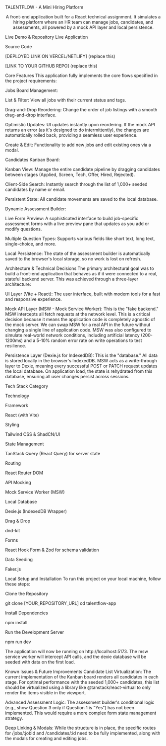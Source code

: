 TALENTFLOW - A Mini Hiring Platform
<div align="center">

A front-end application built for a React technical assignment. It simulates a hiring platform where an HR team can manage jobs, candidates, and assessments, all powered by a mock API layer and local persistence.

</div>

<div align="center">

</div>

Live Demo & Repository
Live Application

Source Code

[DEPLOYED LINK ON VERCEL/NETLIFY] (replace this)

[LINK TO YOUR GITHUB REPO] (replace this)

Core Features
This application fully implements the core flows specified in the project requirements:

Jobs Board Management:

List & Filter: View all jobs with their current status and tags.

Drag-and-Drop Reordering: Change the order of job listings with a smooth drag-and-drop interface.

Optimistic Updates: UI updates instantly upon reordering. If the mock API returns an error (as it's designed to do intermittently), the changes are automatically rolled back, providing a seamless user experience.

Create & Edit: Functionality to add new jobs and edit existing ones via a modal.

Candidates Kanban Board:

Kanban View: Manage the entire candidate pipeline by dragging candidates between stages (Applied, Screen, Tech, Offer, Hired, Rejected).

Client-Side Search: Instantly search through the list of 1,000+ seeded candidates by name or email.

Persistent State: All candidate movements are saved to the local database.

Dynamic Assessment Builder:

Live Form Preview: A sophisticated interface to build job-specific assessment forms with a live preview pane that updates as you add or modify questions.

Multiple Question Types: Supports various fields like short text, long text, single-choice, and more.

Local Persistence: The state of the assessment builder is automatically saved to the browser's local storage, so no work is lost on refresh.

Architecture & Technical Decisions
The primary architectural goal was to build a front-end application that behaves as if it were connected to a real, stateful backend server. This was achieved through a three-layer architecture:

UI Layer (Vite + React): The user interface, built with modern tools for a fast and responsive experience.

Mock API Layer (MSW - Mock Service Worker): This is the "fake backend." MSW intercepts all fetch requests at the network level. This is a critical decision because it means the application code is completely agnostic of the mock server. We can swap MSW for a real API in the future without changing a single line of application code. MSW was also configured to simulate real-world network conditions, including artificial latency (200-1200ms) and a 5-10% random error rate on write operations to test resilience.

Persistence Layer (Dexie.js for IndexedDB): This is the "database." All data is stored locally in the browser's IndexedDB. MSW acts as a write-through layer to Dexie, meaning every successful POST or PATCH request updates the local database. On application load, the state is rehydrated from this database, ensuring all user changes persist across sessions.

Tech Stack
Category

Technology

Framework

React (with Vite)

Styling

Tailwind CSS & ShadCN/UI

State Management

TanStack Query (React Query) for server state

Routing

React Router DOM

API Mocking

Mock Service Worker (MSW)

Local Database

Dexie.js (IndexedDB Wrapper)

Drag & Drop

dnd-kit

Forms

React Hook Form & Zod for schema validation

Data Seeding

Faker.js

Local Setup and Installation
To run this project on your local machine, follow these steps:

Clone the Repository

git clone [YOUR_REPOSITORY_URL]
cd talentflow-app

Install Dependencies

npm install

Run the Development Server

npm run dev

The application will now be running on http://localhost:5173. The msw service worker will intercept API calls, and the dexie database will be seeded with data on the first load.

Known Issues & Future Improvements
Candidate List Virtualization: The current implementation of the Kanban board renders all candidates in each stage. For optimal performance with the seeded 1,000+ candidates, this list should be virtualized using a library like @tanstack/react-virtual to only render the items visible in the viewport.

Advanced Assessment Logic: The assessment builder's conditional logic (e.g., show Question 3 only if Question 1 is "Yes") has not been implemented. This would require a more complex form state management strategy.

Deep Linking & Modals: While the structure is in place, the specific routes for /jobs/:jobId and /candidates/:id need to be fully implemented, along with the modals for creating and editing jobs.
